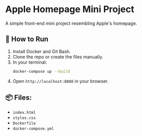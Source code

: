 # Apple Homepage Mini Project

A simple front-end mini project resembling Apple's homepage.

## 🚀 How to Run

1. Install Docker and Git Bash.
2. Clone the repo or create the files manually.
3. In your terminal:
    ```bash
    docker-compose up --build
    ```
4. Open `http://localhost:8080` in your browser.

## 📦 Files:
- `index.html`
- `styles.css`
- `Dockerfile`
- `docker-compose.yml`
